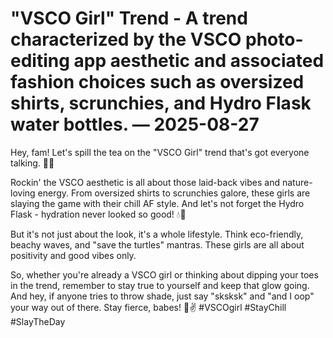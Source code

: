 # "VSCO Girl" Trend - A trend characterized by the VSCO photo-editing app aesthetic and associated fashion choices such as oversized shirts, scrunchies, and Hydro Flask water bottles. — 2025-08-27

Hey, fam! Let's spill the tea on the "VSCO Girl" trend that's got everyone talking. 🌿📸

Rockin' the VSCO aesthetic is all about those laid-back vibes and nature-loving energy. From oversized shirts to scrunchies galore, these girls are slaying the game with their chill AF style. And let's not forget the Hydro Flask - hydration never looked so good! 💧💅

But it's not just about the look, it's a whole lifestyle. Think eco-friendly, beachy waves, and "save the turtles" mantras. These girls are all about positivity and good vibes only.

So, whether you're already a VSCO girl or thinking about dipping your toes in the trend, remember to stay true to yourself and keep that glow going. And hey, if anyone tries to throw shade, just say "sksksk" and "and I oop" your way out of there. Stay fierce, babes! 💖✌️ #VSCOgirl #StayChill #SlayTheDay